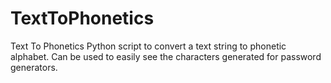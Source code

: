 # TextToPhonetics
Text To Phonetics
Python script to convert a text string to phonetic alphabet.  Can be used to easily see the characters generated for password generators.
